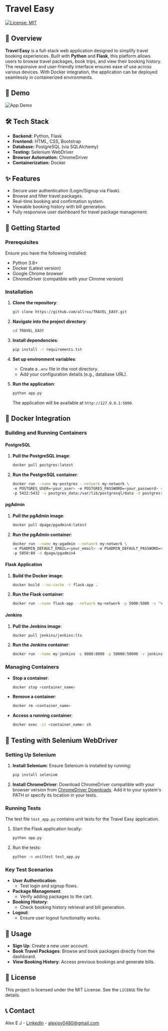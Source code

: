 # Travel Easy
[![License: MIT](https://img.shields.io/badge/License-MIT-yellow.svg)](https://opensource.org/licenses/MIT)

## 📖 Overview
**Travel Easy** is a full-stack web application designed to simplify travel booking experiences. Built with **Python** and **Flask**, this platform allows users to browse travel packages, book trips, and view their booking history. The responsive and user-friendly interface ensures ease of use across various devices. With Docker integration, the application can be deployed seamlessly in containerized environments.

## 🎥 Demo
![App Demo](./demo.gif)

## 🛠️ Tech Stack
- **Backend:** Python, Flask
- **Frontend:** HTML, CSS, Bootstrap
- **Database:** PostgreSQL (via SQLAlchemy)
- **Testing:** Selenium WebDriver
- **Browser Automation:** ChromeDriver
- **Containerization:** Docker

## ✨ Features
- Secure user authentication (Login/Signup via Flask).
- Browse and filter travel packages.
- Real-time booking and confirmation system.
- Viewable booking history with bill generation.
- Fully responsive user dashboard for travel package management.

## 🚀 Getting Started

### Prerequisites
Ensure you have the following installed:
- Python 3.8+
- Docker (Latest version)
- Google Chrome browser
- ChromeDriver (compatible with your Chrome version)

### Installation
1. **Clone the repository**:
   ```bash
   git clone https://github.com/allrxx/TRAVEL_EASY.git
   ```
2. **Navigate into the project directory**:
   ```bash
   cd TRAVEL_EASY
   ```
3. **Install dependencies**:
   ```bash
   pip install -r requirements.txt
   ```
4. **Set up environment variables**:
   - Create a `.env` file in the root directory.
   - Add your configuration details (e.g., database URL).

5. **Run the application**:
   ```bash
   python app.py
   ```
   The application will be available at `http://127.0.0.1:5000`.

## 🐋 Docker Integration

### Building and Running Containers

#### PostgreSQL
1. **Pull the PostgreSQL image**:
   ```bash
   docker pull postgres:latest
   ```
2. **Run the PostgreSQL container**:
   ```bash
   docker run --name my-postgres --network my-network \
   -e POSTGRES_USER=<your_user> -e POSTGRES_PASSWORD=<your_password> -e POSTGRES_DB=<your_database> \
   -p 5432:5432 -v postgres_data:/var/lib/postgresql/data -d postgres:latest
   ```

#### pgAdmin
1. **Pull the pgAdmin image**:
   ```bash
   docker pull dpage/pgadmin4:latest
   ```
2. **Run the pgAdmin container**:
   ```bash
   docker run --name my-pgadmin --network my-network \
   -e PGADMIN_DEFAULT_EMAIL=<your_email> -e PGADMIN_DEFAULT_PASSWORD=<your_password> \
   -p 5050:80 -d dpage/pgadmin4
   ```

#### Flask Application
1. **Build the Docker image**:
   ```bash
   docker build --no-cache -t flask-app .
   ```
2. **Run the Flask container**:
   ```bash
   docker run --name flask-app --network my-network -p 5000:5000 -v "%cd%:/app" flask-app
   ```

#### Jenkins
1. **Pull the Jenkins image**:
   ```bash
   docker pull jenkins/jenkins:lts
   ```
2. **Run the Jenkins container**:
   ```bash
   docker run --name my-jenkins -p 8080:8080 -p 50000:50000 -v jenkins_home:/var/jenkins_home -d jenkins/jenkins:lts
   ```

### Managing Containers
- **Stop a container**:
  ```bash
  docker stop <container_name>
  ```
- **Remove a container**:
  ```bash
  docker rm <container_name>
  ```
- **Access a running container**:
  ```bash
  docker exec -it <container_name> sh
  ```

## 🧪 Testing with Selenium WebDriver

### Setting Up Selenium
1. **Install Selenium**:
   Ensure Selenium is installed by running:
   ```bash
   pip install selenium
   ```
2. **Install ChromeDriver**:
   Download ChromeDriver compatible with your browser version from [ChromeDriver Downloads](https://sites.google.com/a/chromium.org/chromedriver/downloads).
   Add it to your system's PATH or specify its location in your tests.

### Running Tests
The test file `test_app.py` contains unit tests for the Travel Easy application.

1. Start the Flask application locally:
   ```bash
   python app.py
   ```
2. Run the tests:
   ```bash
   python -m unittest test_app.py
   ```

### Key Test Scenarios
- **User Authentication**:
  - Test login and signup flows.
- **Package Management**:
  - Verify adding packages to the cart.
- **Booking History**:
  - Check booking history retrieval and bill generation.
- **Logout**:
  - Ensure user logout functionality works.

## 🏃 Usage
- **Sign Up**: Create a new user account.
- **Book Travel Packages**: Browse and book packages directly from the dashboard.
- **View Booking History**: Access previous bookings and generate bills.

## 📄 License
This project is licensed under the MIT License. See the `LICENSE` file for details.

## 📞 Contact
Alex E J - [LinkedIn](https://www.linkedin.com/in/alexjoy89) - alexjoy0480@gmail.com

